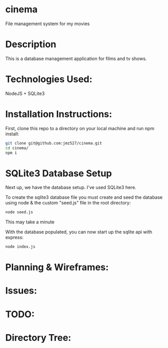 # cinema

File management system for my movies

# Description

This is a database management application for films and tv shows.

# Technologies Used:

NodeJS + SQLite3

# Installation Instructions:

First, clone this repo to a directory on your local machine and run npm install:

```sh
git clone git@github.com:jmz527/cinema.git
cd cinema/
npm i
```

# SQLite3 Database Setup

Next up, we have the database setup. I've used SQLite3 here.

To create the sqlite3 database file you must create and seed the database using node & the custom "seed.js" file in the root directory:

```sh
node seed.js
```

This may take a minute

With the database populated, you can now start up the sqlite api with express:

```sh
node index.js
```

# Planning & Wireframes:


# Issues:


# TODO:


# Directory Tree:


```sh

```
